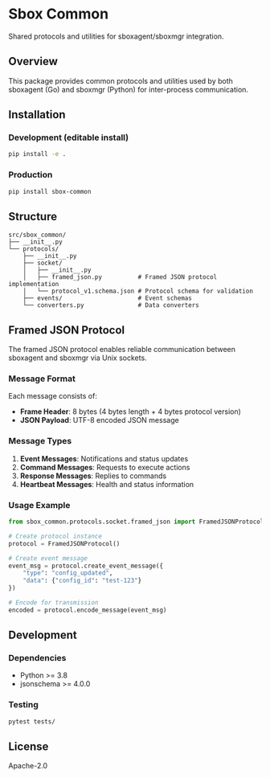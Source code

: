 # Sbox Common

Shared protocols and utilities for sboxagent/sboxmgr integration.

## Overview

This package provides common protocols and utilities used by both sboxagent (Go) and sboxmgr (Python) for inter-process communication.

## Installation

### Development (editable install)
```bash
pip install -e .
```

### Production
```bash
pip install sbox-common
```

## Structure

```
src/sbox_common/
├── __init__.py
└── protocols/
    ├── __init__.py
    ├── socket/
    │   ├── __init__.py
    │   ├── framed_json.py          # Framed JSON protocol implementation
    │   └── protocol_v1.schema.json # Protocol schema for validation
    ├── events/                     # Event schemas
    └── converters.py               # Data converters
```

## Framed JSON Protocol

The framed JSON protocol enables reliable communication between sboxagent and sboxmgr via Unix sockets.

### Message Format

Each message consists of:
- **Frame Header**: 8 bytes (4 bytes length + 4 bytes protocol version)
- **JSON Payload**: UTF-8 encoded JSON message

### Message Types

1. **Event Messages**: Notifications and status updates
2. **Command Messages**: Requests to execute actions
3. **Response Messages**: Replies to commands
4. **Heartbeat Messages**: Health and status information

### Usage Example

```python
from sbox_common.protocols.socket.framed_json import FramedJSONProtocol

# Create protocol instance
protocol = FramedJSONProtocol()

# Create event message
event_msg = protocol.create_event_message({
    "type": "config_updated",
    "data": {"config_id": "test-123"}
})

# Encode for transmission
encoded = protocol.encode_message(event_msg)
```

## Development

### Dependencies
- Python >= 3.8
- jsonschema >= 4.0.0

### Testing
```bash
pytest tests/
```

## License

Apache-2.0 